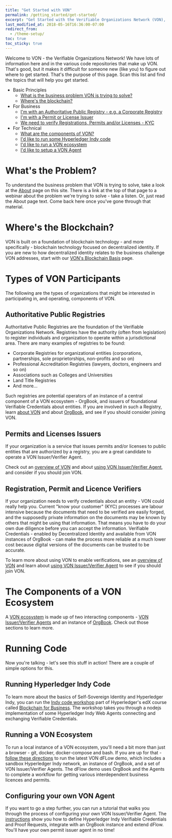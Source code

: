 ```yaml
---
title: "Get Started with VON"
permalink: /getting_started/get-started/
excerpt: "Get Started with the Verifiable Organizations Network (VON), Self-Sovereign Identity and Verifiable Credentials to empower business."
last_modified_at: 2018-05-16T16:36:00-07:00
redirect_from:
  - /theme-setup/
toc: true
toc_sticky: true
---
```


Welcome to VON - the Verifiable Organizations Network!  We have lots of information here and in the various code repositories that make up VON. That's good, but it makes it difficult for someone new (like you) to figure out where to get started. That's the purpose of this page.  Scan this list and find the topics that will help you get started.

- Basic Principles
  - [What is the business problem VON is trying to solve?](#whats-the-problem)
  - [Where's the blockchain?](#wheres-the-blockchain)
- For Business
  - [I'm with an Authoritative Public Registry - e.g. a Corporate Registry](#authoritative-public-registries)
  - [I'm with a Permit or License Issuer](#permits-and-licenses-issuers)
  - [We need to verify Registrations, Permits and/or Licenses - KYC](#registration-permit-and-licence-verifiers)
- For Technical
  - [What are the components of VON?](#the-components-of-a-von-ecosystem)
  - [I'd like to run some Hyperledger Indy code](#running-indy-code)
  - [I'd like to run a VON ecosystem](#running-a-von-ecosystem)
  - [I'd like to setup a VON Agent](#configuring-your-own-von-agent)

# What's the Problem?

To understand the business problem that VON is trying to solve, take a look at the [About](/about) page on this site. There is a link at the top of that page to a webinar about the problem we're trying to solve - take a listen. Or, just read the About page text. Come back here once you've gone through that material.

# Where's the Blockchain?

VON is built on a foundation of blockchain technology - and more specifically - blockchain technology focused on decentralized identity. If you are new to how decentralized identity relates to the business challenge VON addresses, start with our [VON's Blockchain Basis](/getting_started/vons-blockchain-basis) page.

# Types of VON Participants

The following are the types of organizations that might be interested in participating in, and operating, components of VON.

## Authoritative Public Registries

Authoritative Public Registries are the foundation of the Verifiable Organizations Network. Registries have the authority (often from legislation) to register individuals and organization to operate within a jurisdictional area. There are many examples of registries to be found:

- Corporate Registries for organizational entities (corporations, partnerships, sole proprietorships, non-profits and so on)
- Professional Accreditation Registries (lawyers, doctors, engineers and so on)
- Associations such as Colleges and Universities
- Land Title Registries
- And more...

Such registries are potential operators of an instance of a central component of a VON ecosystem - OrgBook, and issuers of foundational Verifiable Credentials about entities. If you are involved in such a Registry, learn [about VON](/getting_started/von-overview) and about [OrgBook](/getting_started/orgbook), and see if you should consider joining VON.

## Permits and Licenses Issuers

If your organization is a service that issues permits and/or licenses to public entities that are authorized by a registry, you are a great candidate to operate a VON Issuer/Verifier Agent.

Check out an [overview of VON](/getting_started/von-overview) and about [using VON Issuer/Verifier Agent](/getting_started/von-issuer-verifier-agent), and consider if you should join VON.

## Registration, Permit and Licence Verifiers

If your organization needs to verify credentials about an entity - VON could really help you. Current "know your customer" (KYC) processes are labour intensive because the documents that need to be verified are easily forged, and the supposedly private information on the documents may be known by others that might be using that information. That means you have to do your own due diligence before you can accept the information. Verifiable Credentials - enabled by Decentralized Identity and available from VON instances of OrgBook - can make the process more reliable at a much lower cost because digital versions of the documents can be trusted to be accurate.

To learn more about using VON to enable verifications, see an [overview of VON](/getting_started/von-overview) and learn about [using VON Issuer/Verifier Agent](/getting_started/von-issuer-verifier-agent) to see if you should join VON.

# The Components of a VON Ecosystem

A [VON ecosystem](/getting_started/von-overview/) is made up of two interacting components - [VON Issuer/Verifier Agents](/getting_started/von-issuer-verifier-agent/) and an instance of [OrgBook](/getting_started/orgbook/). Check out those sections to learn more.

# Running Code

Now you're talking - let's see this stuff in action!  There are a couple of simple options for this.

## Running Hyperledger Indy Code

To learn more about the basics of Self-Sovereign Identity and Hyperledger Indy, you can run the [Indy code workshop](https://github.com/hyperledger/education/blob/master/LFS171x/indy-material/nodejs/README.md) part of Hyperledger's edX course called [Blockchain for Business](https://www.edx.org/course/blockchain-for-business-an-introduction-to-hyperledger-technologies). The workshop takes you through a nodejs implementation of some Hyperledger Indy Web Agents connecting and exchanging Verifiable Credentials.

## Running a VON Ecosystem

To run a local instance of a VON ecosystem, you'll need a bit more than just a browser - git, docker, docker-compose and bash. If you are up for that - [follow these directions](https://github.com/bcgov/dFLow/blob/master/docker/VONQuickStartGuide.md) to run the latest VON dFLow demo, which includes a sandbox Hyperledger Indy network, an instance of OrgBook, and a set of VON Issuer/Verifier Agents. The dFlow demo uses OrgBook and the Agents to complete a workflow for getting various interdependent business licences and permits.

## Configuring your own VON Agent

If you want to go a step further, you can run a tutorial that walks you through the process of configuring your own VON Issuer/Verifier Agent. The [instructions](https://github.com/bcgov/von-agent-template/blob/master/GettingStartedTutorial.md) show you how to define Hyperledger Indy Verifiable Credentials and Proof Requests, integrate with an OrgBook instance and extend dFlow. You'll have your own permit issuer agent in no time!